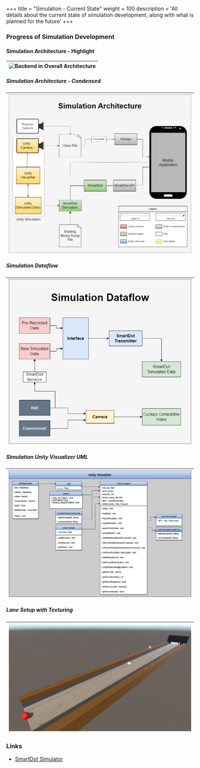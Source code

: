 +++
title = "Simulation - Current State"
weight = 100
description = 'All details about the current state of simulation development, along with what is planned for the future'
+++

### Progress of Simulation Development

#### Simulation Architecture - Highlight
| ![Backend in Overall Architecture](SimHighlight.png?width=60vw&lightbox=false&text-align=left)|
|:--:|

##### Simulation Architecture - Condensed
| ![Architecture](SimArchitecture.png?width=50vw&lightbox=false) | 
|:--:| 

##### Simulation Dataflow
| ![Dataflow](SimDataflow.png?width=40vw&lightbox=false) | 
|:--:| 

##### Simulation Unity Visualizer UML  
| ![UML](SimulationUML.jpg?width=40vw&lightbox=false) | 
|:--:| 

##### Lane Setup with Texturing
| ![Textured Lane](laneTexture.png?width=40vw&lightbox=false) | 
|:--:| 

### Links
- [SmartDot Simulator](/Wiki/smartdot/smartdot-simulator//index.html)